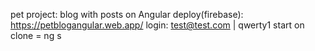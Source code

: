 pet project: blog with posts on Angular
deploy(firebase): https://petblogangular.web.app/
login: test@test.com  |  qwerty1
start on clone = ng s
